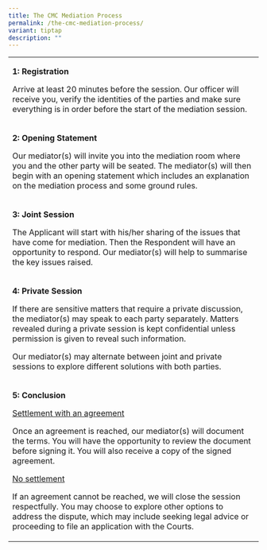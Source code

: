 ```yaml
---
title: The CMC Mediation Process
permalink: /the-cmc-mediation-process/
variant: tiptap
description: ""
---
```

<table style="minWidth: 50px">
<colgroup>
<col>
<col>
</colgroup>
<tbody>
<tr>
<td rowspan="1" colspan="2">
<p><strong>1: Registration</strong>
</p>
<p>Arrive at least 20 minutes before the session. Our officer will receive
you, verify the identities of the parties and make sure everything is in
order before the start of the mediation session.</p>
</td>
</tr>
<tr>
<td rowspan="1" colspan="2">
<p></p>
<p><strong>2: Opening Statement</strong>
</p>
<p>Our mediator(s) will invite you into the mediation room where you and
the other party will be seated. The mediator(s) will then begin with an
opening statement which includes an explanation on the mediation process
and some ground rules.</p>
</td>
</tr>
<tr>
<td rowspan="1" colspan="2">
<p></p>
<p><strong>3: Joint Session</strong>
</p>
<p>The Applicant will start with his/her sharing of the issues that have
come for mediation. Then the Respondent will have an opportunity to respond.
Our mediator(s) will help to summarise the key issues raised.&nbsp;</p>
</td>
</tr>
<tr>
<td rowspan="1" colspan="2">
<p></p>
<p><strong>4: Private Session</strong>
</p>
<p>If there are sensitive matters that require a private discussion, the
mediator(s) may speak to each party separately. Matters revealed during
a private session is kept confidential unless permission is given to reveal
such information.</p>
<p>Our mediator(s) may alternate between joint and private sessions to explore
different solutions with both parties.</p>
</td>
</tr>
<tr>
<td rowspan="1" colspan="2">
<p></p>
<p><strong>5: Conclusion</strong>
</p>
<p></p>
<p><u>Settlement with an agreement</u>
</p>
<p>Once an agreement is reached, our mediator(s) will document the terms.
You will have the opportunity to review the document before signing it.
You will also receive a copy of the signed agreement.&nbsp; &nbsp;</p>
<p></p>
<p><u>No settlement</u>
</p>
<p>If an agreement cannot be reached, we will close the session respectfully.
You may choose to explore other options to address the dispute, which may
include seeking legal advice or proceeding to file an application with
the Courts.&nbsp;</p>
</td>
</tr>
</tbody>
</table>
<p></p>
<p></p>